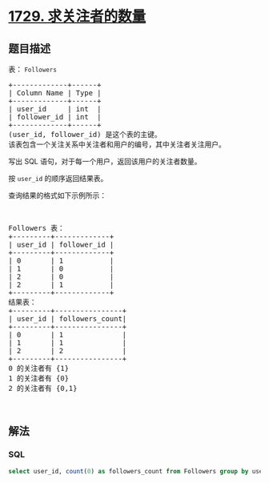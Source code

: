 # [1729. 求关注者的数量](https://leetcode-cn.com/problems/find-followers-count)



## 题目描述

<!-- 这里写题目描述 -->

<p>表： <code>Followers</code></p>

<pre>+-------------+------+
| Column Name | Type |
+-------------+------+
| user_id     | int  |
| follower_id | int  |
+-------------+------+
(user_id, follower_id) 是这个表的主键。
该表包含一个关注关系中关注者和用户的编号，其中关注者关注用户。</pre>

<p>写出 SQL 语句，对于每一个用户，返回该用户的关注者数量。</p>

<p>按 <code>user_id</code> 的顺序返回结果表。</p>

<p>查询结果的格式如下示例所示：</p>

<p> </p>

<pre>Followers 表：
+---------+-------------+
| user_id | follower_id |
+---------+-------------+
| 0       | 1           |
| 1       | 0           |
| 2       | 0           |
| 2       | 1           |
+---------+-------------+
结果表：
+---------+----------------+
| user_id | followers_count|
+---------+----------------+
| 0       | 1              |
| 1       | 1              |
| 2       | 2              |
+---------+----------------+
0 的关注者有 {1}
1 的关注者有 {0}
2 的关注者有 {0,1}
</pre>

<p> </p>


## 解法

<!-- 这里可写通用的实现逻辑 -->

<!-- tabs:start -->

### **SQL**

<!-- 这里可写当前语言的特殊实现逻辑 -->

```sql
select user_id, count(0) as followers_count from Followers group by user_id order by user_id
```

<!-- tabs:end -->

